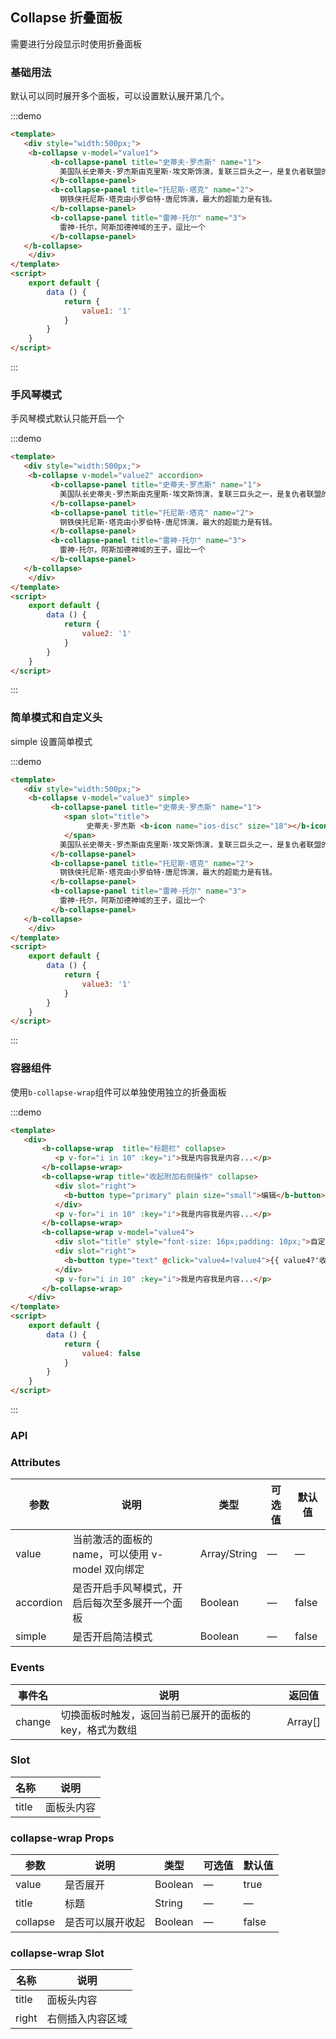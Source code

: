 ## Collapse 折叠面板

<template>
    <div class="global-anchor">
      <b-anchor :scroll-offset="100">
        <b-anchor-link href="#ji-chu-yong-fa" title="基础用法"></b-anchor-link>
        <b-anchor-link href="#shou-feng-qin-mo-shi" title="手风琴模式"></b-anchor-link>
        <b-anchor-link href="#jian-dan-mo-shi-he-zi-ding-yi-tou" title="简单模式和自定义头"></b-anchor-link>
        <b-anchor-link href="#rong-qi-zu-jian" title="容器组件"></b-anchor-link>
        <b-anchor-link href="#api" title="API">
            <b-anchor-link href="#attributes" title="Attributes"></b-anchor-link>
            <b-anchor-link href="#events" title="Events"></b-anchor-link>
            <b-anchor-link href="#slot" title="Slot"></b-anchor-link>
        </b-anchor-link>
      </b-anchor>
    </div>
</template>

需要进行分段显示时使用折叠面板

### 基础用法

默认可以同时展开多个面板，可以设置默认展开第几个。

:::demo 
```html
<template>
   <div style="width:500px;">
    <b-collapse v-model="value1">
         <b-collapse-panel title="史蒂夫·罗杰斯" name="1">
           美国队长史蒂夫·罗杰斯由克里斯·埃文斯饰演，复联三巨头之一，是复仇者联盟的精神领袖
         </b-collapse-panel>
         <b-collapse-panel title="托尼斯·塔克" name="2">
           钢铁侠托尼斯·塔克由小罗伯特·唐尼饰演，最大的超能力是有钱。
         </b-collapse-panel>
         <b-collapse-panel title="雷神·托尔" name="3">
           雷神·托尔，阿斯加德神域的王子，逗比一个
         </b-collapse-panel>
   </b-collapse>
    </div>
</template>
<script>
    export default {
        data () {
            return {
                value1: '1'
            }
        }
    }
</script>
```
:::

### 手风琴模式

手风琴模式默认只能开启一个

:::demo 
```html
<template>
   <div style="width:500px;">
    <b-collapse v-model="value2" accordion>
         <b-collapse-panel title="史蒂夫·罗杰斯" name="1">
           美国队长史蒂夫·罗杰斯由克里斯·埃文斯饰演，复联三巨头之一，是复仇者联盟的精神领袖
         </b-collapse-panel>
         <b-collapse-panel title="托尼斯·塔克" name="2">
           钢铁侠托尼斯·塔克由小罗伯特·唐尼饰演，最大的超能力是有钱。
         </b-collapse-panel>
         <b-collapse-panel title="雷神·托尔" name="3">
           雷神·托尔，阿斯加德神域的王子，逗比一个
         </b-collapse-panel>
   </b-collapse>
    </div>
</template>
<script>
    export default {
        data () {
            return {
                value2: '1'
            }
        }
    }
</script>
```
:::

### 简单模式和自定义头

simple 设置简单模式

:::demo 
```html
<template>
   <div style="width:500px;">
    <b-collapse v-model="value3" simple>
         <b-collapse-panel title="史蒂夫·罗杰斯" name="1">
            <span slot="title">
                 史蒂夫·罗杰斯 <b-icon name="ios-disc" size="18"></b-icon>
            </span>
           美国队长史蒂夫·罗杰斯由克里斯·埃文斯饰演，复联三巨头之一，是复仇者联盟的精神领袖
         </b-collapse-panel>
         <b-collapse-panel title="托尼斯·塔克" name="2">
           钢铁侠托尼斯·塔克由小罗伯特·唐尼饰演，最大的超能力是有钱。
         </b-collapse-panel>
         <b-collapse-panel title="雷神·托尔" name="3">
           雷神·托尔，阿斯加德神域的王子，逗比一个
         </b-collapse-panel>
   </b-collapse>
    </div>
</template>
<script>
    export default {
        data () {
            return {
                value3: '1'
            }
        }
    }
</script>
```
:::

### 容器组件

使用`b-collapse-wrap`组件可以单独使用独立的折叠面板

:::demo 
```html
<template>
   <div>
       <b-collapse-wrap  title="标题栏" collapse>
          <p v-for="i in 10" :key="i">我是内容我是内容...</p>
       </b-collapse-wrap>
       <b-collapse-wrap title="收起附加右侧操作" collapse>
          <div slot="right">
            <b-button type="primary" plain size="small">编辑</b-button>
          </div>
          <p v-for="i in 10" :key="i">我是内容我是内容...</p>
       </b-collapse-wrap>
       <b-collapse-wrap v-model="value4">
          <div slot="title" style="font-size: 16px;padding: 10px;">自定义开关和标题</div>
          <div slot="right">
            <b-button type="text" @click="value4=!value4">{{ value4?'收起':'展开' }}</b-button>
          </div>
          <p v-for="i in 10" :key="i">我是内容我是内容...</p>
       </b-collapse-wrap>
    </div>
</template>
<script>
    export default {
        data () {
            return {
                value4: false
            }
        }
    }
</script>
```
:::

### API

### Attributes

| 参数      | 说明    | 类型      | 可选值       | 默认值   |
|---------- |-------- |---------- |-------------  |-------- |
| value     | 当前激活的面板的 name，可以使用 v-model 双向绑定   | Array/String  |    —       |    —    |
| accordion     | 是否开启手风琴模式，开启后每次至多展开一个面板   | Boolean  |    —       |    false    |
| simple     | 是否开启简洁模式   | Boolean  |    —       |    false    |

### Events

| 事件名      | 说明    | 返回值      |
|---------- |-------- |---------- |
| change     | 切换面板时触发，返回当前已展开的面板的 key，格式为数组   | Array[]  |

### Slot

| 名称      | 说明    |
|---------- |-------- |
| title     | 面板头内容   |

### collapse-wrap Props

| 参数      | 说明    | 类型      | 可选值       | 默认值   |
|---------- |-------- |---------- |-------------  |-------- |
| value     | 是否展开   | Boolean  |    —       |   true    |
| title     | 标题   | String  |    —       |   —     |
| collapse  | 是否可以展开收起   | Boolean  |    —       |    false    |

### collapse-wrap Slot

| 名称      | 说明    |
|---------- |-------- |
| title     | 面板头内容   |
| right     | 右侧插入内容区域   |

